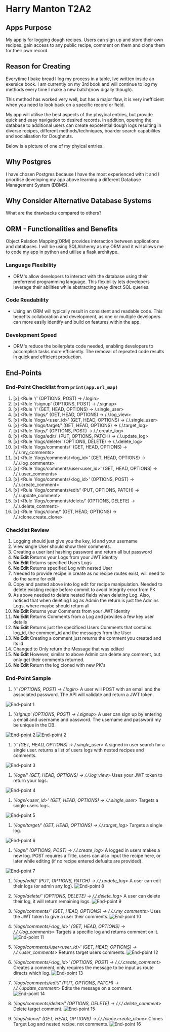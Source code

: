 # Harry Manton T2A2 

## Apps Purpose
My app is for logging dough recipes. Users can sign up and store their own recipes. gain access to any public recipe, comment on them and clone them for their own record.

## Reason for Creating
Everytime I bake bread I log my process in a table, Ive written inside an exersice book. I am currently on my 3rd book and will continue to log my methods every time I make a new batch(now digally though).

This method has worked very well, but has a major flaw, it is very inefficient when you need to look back on a specific record or field.

My app will utilise the best aspects of the phsyical entries, but provide quick and easy navigation to desired records.
In addition, opening the database to additional users can create expotential dough logs resulting in diverse recipes, different methods/techniques, boarder search capabilites and socialisation for Doughnuts.

Below is a picture of one of my phyical entries.

## Why Postgres
I have chosen Postgres because I have the most experienced with it and I prioritise developing my app above learning a different Database Management System (DBMS).

## Why Consider Alternative Database Systems
 What are the drawbacks compared to others?

## ORM - Functionalities and Benefits
Object Relation Mapping(ORM) provides interaction between applications and databases. I will be using SQLAlchemy as my ORM and it will allows me to code my app in python and utilise a flask architype.

### Language Flexibility
- ORM's allow developers to interact with the database using their preferrend programming language. This flexibility lets developers leverage their abilities while abstracting away direct SQL queries.

### Code Readability
- Using an ORM will typically result in consistent and readable code. This benefits collaboration and development, as one or multiple developers can more easily identify and build on features within the app.

### Development Speed
- ORM's reduce the boilerplate code needed, enabling developers to accomplish tasks more efficiently. The removal of repeated code  results in quick and efficient production.

## End-Points
### End-Point Checklist from ```print(app.url_map) ```
1. [x] <Rule '/' (OPTIONS, POST) -> /.login>
1. [x] <Rule '/signup' (OPTIONS, POST) -> /.signup>
1. [x] <Rule '/<id>' (GET, HEAD, OPTIONS) -> /.single_user>
1. [x] <Rule '/logs/' (GET, HEAD, OPTIONS) -> /./.log_view>
1. [x] <Rule '/logs/<user_id>' (GET, HEAD, OPTIONS) -> /./.single_user>
1. [x] <Rule '/logs/target/<id>' (GET, HEAD, OPTIONS) -> /./.target_log>
1. [x] <Rule '/logs/' (OPTIONS, POST) -> /./.create_log>
1. [x] <Rule '/logs/edit/<id>' (PUT, OPTIONS, PATCH) -> /./.update_log>
1. [x] <Rule '/logs/delete/<id>' (OPTIONS, DELETE) -> /./.delete_log>
1. [x] <Rule '/logs/comments/' (GET, HEAD, OPTIONS) -> /././.my_comments>
1. [x] <Rule '/logs/comments/<log_id>' (GET, HEAD, OPTIONS) -> /././.log_comments>
1. [x] <Rule '/logs/comments/user<user_id>' (GET, HEAD, OPTIONS) -> /././.user_comments>
1. [x] <Rule '/logs/comments/<log_id>' (OPTIONS, POST) -> /././.create_comment>
1. [x] <Rule '/logs/comments/edit/<id>' (PUT, OPTIONS, PATCH) -> /././.update_comment>
1. [x] <Rule '/logs/comments/delete/<id>' (OPTIONS, DELETE) -> /././.delete_comment>
1. [x] <Rule '/logs/clone/<id>' (GET, HEAD, OPTIONS) -> /././clone.create_clone>

### Checklist Review
1. Logging should just give you the key, id and your username
1. View single User should show their comments.
1. Creating a user isnt hashing password and return all but password
1. __No Edit__ Returns your Logs from your JWT identity
1. __No Edit__ Returns specified Users Logs 
1. __No Edit__ Returns specified Log with nested User
1. Needed to provide recipe in create as no recipe routes exist, will need to do the same for edit
1. Copy and pasted above into log edit for recipe manipulation. Needed to delete existing recipe before commit to avoid Integrity error from PK
1. As above needed to delete nested fields when deleting Log. Also, noticed that when deleting Log as Admin the return is just the Admins Logs, where maybe should return all
1. __No Edit__ Returns your Comments from your JWT identity
1. __No Edit__ Returns Comments from a Log and provides a few key user details
1. __No Edit__ Returns just the specificed Users Comments that contains log_id, the comment_id and the messages from the User
1. __No Edit__ Creating a comment just returns the comment you created and its id
1. Changed to Only return the Message that was edited
1. __No Edit__ However, similar to above Admin can delete any comment, but only get their comments returned.
1. __No Edit__  Return the log cloned with new PK's

### End-Point Sample

1. *'/' (OPTIONS, POST) -> /.login>* A user will POST with an email and the associated password. The API will validate and return a JWT token. 
<img src="/docs/Route _Screenshot_1.png" alt="End-point 1">

1. *'/signup' (OPTIONS, POST) -> /.signup>* A user can sign up by entering a email and username and password. The username and password my be unique in the DB.
<img src="/docs/Route _Screenshot_2.png" alt="End-point 2">
<img src="/docs/Route_Screenshot_2.png>" alt="End-point 2">

1. *'/<id>' (GET, HEAD, OPTIONS) -> /.single_user>* A signed in user search for a single user. returns a list of users logs with nested recipes and comments.
<img src="/docs/Route _Screenshot_3.png" alt="End-point 3">

1. *'/logs/' (GET, HEAD, OPTIONS) -> /./.log_view>* Uses your JWT token to return your logs.
<img src="/docs/Route _Screenshot_4.png" alt="End-point 4">

1. *'/logs/<user_id>' (GET, HEAD, OPTIONS) -> /./.single_user>* Targets a single users logs.
<img src="/docs/Route _Screenshot_5.png" alt="End-point 5">

1. *'/logs/target/<id>' (GET, HEAD, OPTIONS) -> /./.target_log>* Targets a single log.
<img src="/docs/Route _Screenshot_6.png" alt="End-point 6">

1. *'/logs/' (OPTIONS, POST) -> /./.create_log>* A logged in users makes a new log. POST requires a Title, users can also input the recipe here, or later while editing (if no recipe entered defualts are provided).
<img src="/docs/Route _Screenshot_7.png" alt="End-point 7">

1. *'/logs/edit/<id>' (PUT, OPTIONS, PATCH) -> /./.update_log>* A user can edit their logs (or admin any log). <img src="/docs/Route _Screenshot_8.png" alt="End-point 8">

1. *'/logs/delete/<id>' (OPTIONS, DELETE) -> /./.delete_log>* A user can delete their log, it will return remaining logs. <img src="/docs/Route _Screenshot_9.png" alt="End-point 9">

1. *'/logs/comments/' (GET, HEAD, OPTIONS) -> /././.my_comments>* Uses the JWT token to give a user their comments. <img src="/docs/Route _Screenshot_10.png" alt="End-point 10">

1. *'/logs/comments/<log_id>' (GET, HEAD, OPTIONS) -> /././.log_comments>* Targets a specific log and returns comment on it. <img src="/docs/Route _Screenshot_11.png" alt="End-point 11">

1. *'/logs/comments/user<user_id>' (GET, HEAD, OPTIONS) -> /././.user_comments>* Returns target users comments. <img src="/docs/Route _Screenshot_12.png" alt="End-point 12">

1. *'/logs/comments/<log_id>' (OPTIONS, POST) -> /././.create_comment>* Creates a comment, only requires the message to be input as route directs which log. <img src="/docs/Route _Screenshot_13.png" alt="End-point 13">

1. *'/logs/comments/edit/<id>' (PUT, OPTIONS, PATCH) -> /././.update_comment>* Edits the message on a comment. <img src="/docs/Route _Screenshot_14.png" alt="End-point 14">

1. *'/logs/comments/delete/<id>' (OPTIONS, DELETE) -> /././.delete_comment>* Delete target comment. <img src="/docs/Route _Screenshot_15.png" alt="End-point 15">

1. *'/logs/clone/<id>' (GET, HEAD, OPTIONS) -> /././clone.create_clone>* Clones Target Log and nested recipe. not comments. <img src="/docs/Route _Screenshot_16.png" alt="End-point 16">

